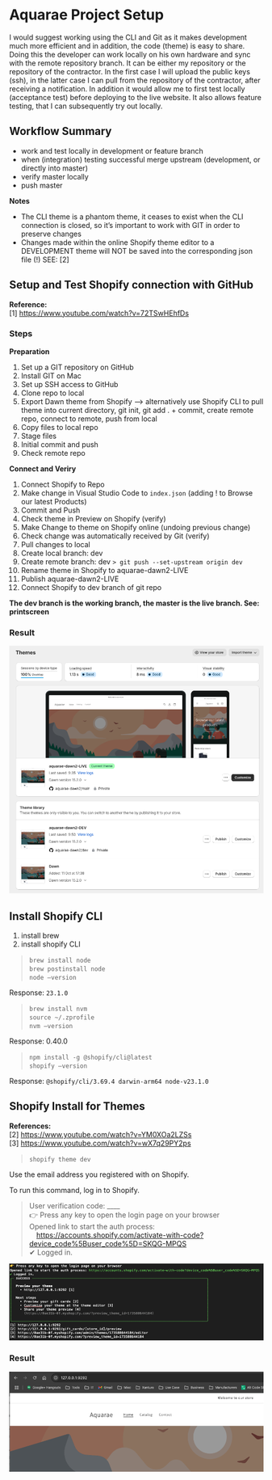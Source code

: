 # Aquarae Project Setup

I would suggest working using the CLI and Git as it makes development much more efficient and in addition, the code (theme) is easy to share. Doing this the developer can work locally on his own hardware and sync with the remote repository branch. It can be either my repository or the repository of the contractor. In the first case I will upload the public keys (ssh), in the latter case I can pull from the repository of the contractor, after receiving a notification. In addition it would allow me to first test locally (acceptance test) before deploying to the live website. It also allows feature testing, that I can subsequently try out locally. 

## Workflow Summary
- work and test locally in development or feature branch
- when (integration) testing successful merge upstream  (development, or directly into master)
- verify master locally
- push master

**Notes**
- The CLI theme is a phantom theme, it ceases to exist when the CLI connection is closed, so it’s important to work with GIT in order to preserve changes
- Changes made within the online Shopify theme editor to a DEVELOPMENT theme will NOT be saved into the  corresponding json file (!) SEE: [2]

## Setup and Test  Shopify connection with GitHub

**Reference:**  
[1] https://www.youtube.com/watch?v=72TSwHEhfDs  

### Steps

**Preparation**  
1. Set up a GIT repository on GitHub
2. Install GIT on Mac
3. Set up SSH access to GitHub
4. Clone repo to local
5. Export Dawn theme from Shopify —> alternatively use Shopify CLI to pull theme into current directory, git init, git add  . + commit, create remote repo, connect to remote, push from local
6. Copy files to local repo
7. Stage files
8. Initial commit and push
9. Check remote repo

**Connect and Veriry**  
1. Connect Shopify to Repo
2. Make change in Visual Studio Code to `index.json` (adding !  to Browse our latest Products)
3. Commit and Push
4. Check theme in Preview on Shopify (verify)
5. Make Change to theme on Shopify online (undoing previous change)
6. Check change was automatically received by Git (verify)
7. Pull changes to local
8. Create local branch: dev
9. Create remote branch: dev `> git push --set-upstream origin dev`
10. Rename theme in Shopify to aquarae-dawn2-LIVE
11. Publish aquarae-dawn2-LIVE
12. Connect Shopify to dev branch of git repo

**The dev branch is the working branch, the master is the live branch. See: printscreen**

### Result

![alt Shopify Admin](image1.png "Shopify Admin")


## Install Shopify CLI

1. install brew
2. install shopify CLI

> ``brew install node``  
> ``brew postinstall node``  
> ``node —version``  

Response: ``23.1.0``
   
> ``brew install nvm``   
> ``source ~/.zprofile``  
> ``nvm —version``  

Response: 0.40.0

> ``npm install -g @shopify/cli@latest``  
> ``shopify —version``  

Response: ``@shopify/cli/3.69.4 darwin-arm64 node-v23.1.0``  

## Shopify Install for Themes

**References:**  
[2] https://www.youtube.com/watch?v=YM0XOa2LZSs  
[3] https://www.youtube.com/watch?v=wX7q29PY2ps  

> ``shopify theme dev``  

Use the email address you registered with on Shopify.  
      
To run this command, log in to Shopify.  
> User verification code: ____  
> 👉 Press any key to open the login page on your browser  
> Opened link to start the auth process:  
> &emsp;https://accounts.shopify.com/activate-with-code?device_code%5Buser_code%5D=SKQG-MPQS  
> ✔ Logged in.  

![alt Local Store](image2.png "Local")

### Result

![alt Local Store](image3.png "Local")
